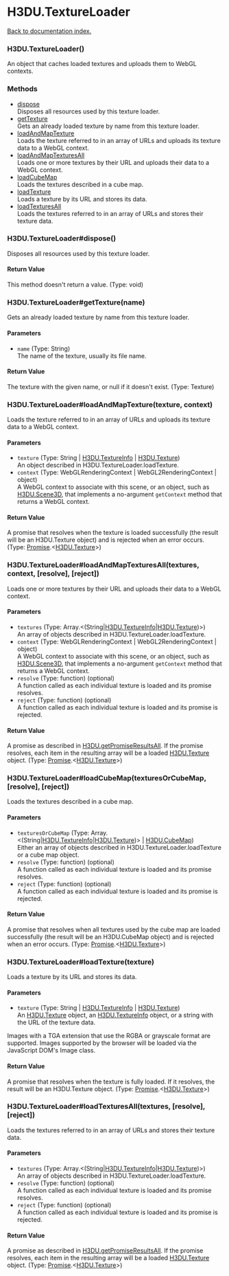 # H3DU.TextureLoader

[Back to documentation index.](index.md)

 <a name='H3DU.TextureLoader'></a>
### H3DU.TextureLoader()

An object that caches loaded textures and uploads them
to WebGL contexts.

### Methods

* [dispose](#H3DU.TextureLoader_dispose)<br>Disposes all resources used by this texture loader.
* [getTexture](#H3DU.TextureLoader_getTexture)<br>Gets an already loaded texture by name from this texture loader.
* [loadAndMapTexture](#H3DU.TextureLoader_loadAndMapTexture)<br>Loads the texture referred to in an array of URLs and
uploads its texture data to a WebGL context.
* [loadAndMapTexturesAll](#H3DU.TextureLoader_loadAndMapTexturesAll)<br>Loads one or more textures by their URL and uploads their data to a WebGL context.
* [loadCubeMap](#H3DU.TextureLoader_loadCubeMap)<br>Loads the textures described in a cube map.
* [loadTexture](#H3DU.TextureLoader_loadTexture)<br>Loads a texture by its URL and stores its data.
* [loadTexturesAll](#H3DU.TextureLoader_loadTexturesAll)<br>Loads the textures referred to in an array of URLs and
stores their texture data.

 <a name='H3DU.TextureLoader_dispose'></a>
### H3DU.TextureLoader#dispose()

Disposes all resources used by this texture loader.

#### Return Value

This method doesn't return a value. (Type: void)

 <a name='H3DU.TextureLoader_getTexture'></a>
### H3DU.TextureLoader#getTexture(name)

Gets an already loaded texture by name from this texture loader.

#### Parameters

* `name` (Type: String)<br>
    The name of the texture, usually its file name.

#### Return Value

The texture with the given name, or null
if it doesn't exist. (Type: Texture)

 <a name='H3DU.TextureLoader_loadAndMapTexture'></a>
### H3DU.TextureLoader#loadAndMapTexture(texture, context)

Loads the texture referred to in an array of URLs and
uploads its texture data to a WebGL context.

#### Parameters

* `texture` (Type: String | <a href="H3DU.TextureInfo.md">H3DU.TextureInfo</a> | <a href="H3DU.Texture.md">H3DU.Texture</a>)<br>
    An object described in H3DU.TextureLoader.loadTexture.
* `context` (Type: WebGLRenderingContext | WebGL2RenderingContext | object)<br>
    A WebGL context to associate with this scene, or an object, such as <a href="H3DU.Scene3D.md">H3DU.Scene3D</a>, that implements a no-argument <code>getContext</code> method that returns a WebGL context.

#### Return Value

A promise that resolves when
the texture is loaded successfully (the result will be an H3DU.Texture object)
and is rejected when an error occurs. (Type: <a href="Promise.md">Promise</a>.&lt;<a href="H3DU.Texture.md">H3DU.Texture</a>>)

 <a name='H3DU.TextureLoader_loadAndMapTexturesAll'></a>
### H3DU.TextureLoader#loadAndMapTexturesAll(textures, context, [resolve], [reject])

Loads one or more textures by their URL and uploads their data to a WebGL context.

#### Parameters

* `textures` (Type: Array.&lt;(String|<a href="H3DU.TextureInfo.md">H3DU.TextureInfo</a>|<a href="H3DU.Texture.md">H3DU.Texture</a>)>)<br>
    An array of objects described in H3DU.TextureLoader.loadTexture.
* `context` (Type: WebGLRenderingContext | WebGL2RenderingContext | object)<br>
    A WebGL context to associate with this scene, or an object, such as <a href="H3DU.Scene3D.md">H3DU.Scene3D</a>, that implements a no-argument <code>getContext</code> method that returns a WebGL context.
* `resolve` (Type: function) (optional)<br>
    A function called as each individual texture is loaded and its promise resolves.
* `reject` (Type: function) (optional)<br>
    A function called as each individual texture is loaded and its promise is rejected.

#### Return Value

A promise as described in
<a href="H3DU.md#H3DU.getPromiseResultsAll">H3DU.getPromiseResultsAll</a>. If the promise
resolves, each item in the resulting array will be a loaded
<a href="H3DU.Texture.md">H3DU.Texture</a> object. (Type: <a href="Promise.md">Promise</a>.&lt;<a href="H3DU.Texture.md">H3DU.Texture</a>>)

 <a name='H3DU.TextureLoader_loadCubeMap'></a>
### H3DU.TextureLoader#loadCubeMap(texturesOrCubeMap, [resolve], [reject])

Loads the textures described in a cube map.

#### Parameters

* `texturesOrCubeMap` (Type: Array.&lt;(String|<a href="H3DU.TextureInfo.md">H3DU.TextureInfo</a>|<a href="H3DU.Texture.md">H3DU.Texture</a>)> | <a href="H3DU.CubeMap.md">H3DU.CubeMap</a>)<br>
    Either an array of objects described in H3DU.TextureLoader.loadTexture or a cube map object.
* `resolve` (Type: function) (optional)<br>
    A function called as each individual texture is loaded and its promise resolves.
* `reject` (Type: function) (optional)<br>
    A function called as each individual texture is loaded and its promise is rejected.

#### Return Value

A promise that resolves when
all textures used by the cube map are loaded successfully
(the result will be an H3DU.CubeMap object)
and is rejected when an error occurs. (Type: <a href="Promise.md">Promise</a>.&lt;<a href="H3DU.Texture.md">H3DU.Texture</a>>)

 <a name='H3DU.TextureLoader_loadTexture'></a>
### H3DU.TextureLoader#loadTexture(texture)

Loads a texture by its URL and stores its data.

#### Parameters

* `texture` (Type: String | <a href="H3DU.TextureInfo.md">H3DU.TextureInfo</a> | <a href="H3DU.Texture.md">H3DU.Texture</a>)<br>
    An <a href="H3DU.Texture.md">H3DU.Texture</a> object, an <a href="H3DU.TextureInfo.md">H3DU.TextureInfo</a> object, or a string with the URL of the texture data.

 Images with a TGA extension that use the RGBA or grayscale format are supported. Images supported by the browser will be loaded via the JavaScript DOM's Image class.

#### Return Value

A promise that resolves when the texture
is fully loaded. If it resolves, the result will be an H3DU.Texture object. (Type: <a href="Promise.md">Promise</a>.&lt;<a href="H3DU.Texture.md">H3DU.Texture</a>>)

 <a name='H3DU.TextureLoader_loadTexturesAll'></a>
### H3DU.TextureLoader#loadTexturesAll(textures, [resolve], [reject])

Loads the textures referred to in an array of URLs and
stores their texture data.

#### Parameters

* `textures` (Type: Array.&lt;(String|<a href="H3DU.TextureInfo.md">H3DU.TextureInfo</a>|<a href="H3DU.Texture.md">H3DU.Texture</a>)>)<br>
    An array of objects described in H3DU.TextureLoader.loadTexture.
* `resolve` (Type: function) (optional)<br>
    A function called as each individual texture is loaded and its promise resolves.
* `reject` (Type: function) (optional)<br>
    A function called as each individual texture is loaded and its promise is rejected.

#### Return Value

A promise as described in
<a href="H3DU.md#H3DU.getPromiseResultsAll">H3DU.getPromiseResultsAll</a>. If the promise
resolves, each item in the resulting array will be a loaded
<a href="H3DU.Texture.md">H3DU.Texture</a> object. (Type: <a href="Promise.md">Promise</a>.&lt;<a href="H3DU.Texture.md">H3DU.Texture</a>>)
